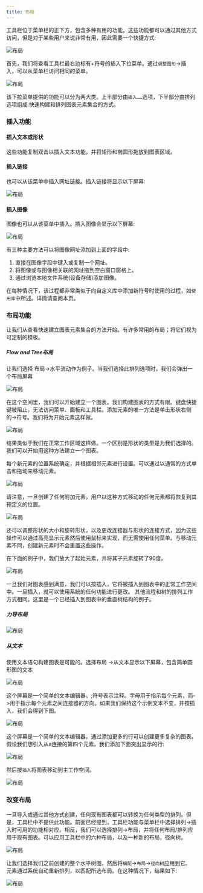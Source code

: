 ```yaml
---
title: 布局
---
```



工具栏位于菜单栏的正下方，包含多种有用的功能。这些功能都可以通过其他方式访问，但是对于某些用户来说非常有用，因此需要一个快捷方式:

![布局](/public/themes/freedgo/rang_draw.png '布局') 
 
首先，我们将查看工具栏最右边标有+符号的插入下拉菜单。通过`调整图形`->插入，可以从菜单栏访问相同的菜单。

![布局](/public/themes/freedgo/rang_draw1.png '布局') 
 
该下拉菜单提供的功能可以分为两大类。上半部分由`插入……`选项，下半部分由排列选项组成:快速构建和排列图表元素集合的方式。

<script async src="https://pagead2.googlesyndication.com/pagead/js/adsbygoogle.js"></script><ins class="adsbygoogle" style="display:block; text-align:center;" data-ad-layout="in-article" data-ad-format="fluid" data-ad-client="ca-pub-9055212255210230" data-ad-slot="7941459222"></ins> <script>(adsbygoogle = window.adsbygoogle || []).push({});</script>
###	插入功能

####	插入文本或形状

这些功能复制双击以插入文本功能，并将矩形和椭圆形拖放到图表区域。

####	插入链接

也可以从该菜单中插入网址链接。插入链接将显示以下屏幕:

![布局](/public/themes/freedgo/rang_draw2.png "布局") 
 
####	插入图像

图像也可以从该菜单中插入。插入图像会显示以下屏幕:

![布局](/public/themes/freedgo/rang_draw3.png "布局") 

有三种主要方法可以将图像网址添加到上面的字段中:

1. 直接在图像字段中键入或复制一个网址。
2. 将图像或与图像相关联的网址拖到空白窗口窗格上。
3. 通过浏览本地文件系统(设备存储)添加图像。 
 	
在每种情况下，该过程都非常类似于向自定义库中添加新符号时使用的过程，如`使用库`中所述。详情请查阅本页。

### 布局功能

让我们从查看快速建立图表元素集合的方法开始。有许多常用的布局；将它们视为可定制的模板。

##### Flow and Tree布局
让我们选择 布局->水平流动作为例子。当我们选择此排列选项时，我们会弹出一个布局屏幕

![布局](/public/themes/freedgo/rang_draw4.png "布局") 
 
在这个空间里，我们可以开始建立一个图表。我们构建图表的方式有限。键盘快捷键被阻止，无法访问菜单、面板和工具栏。添加元素的唯一方法是单击形状右侧的->符号。我们将为开始元素这样做。
 
![布局](/public/themes/freedgo/rang_draw5.png "布局") 
 
结果类似于我们在正常工作区域这样做。一个区别是形状的类型是为我们选择的。我们可以开始用这种方法建立一个图表。

 
每个新元素的位置系统确定，并根据相邻元素进行设置。可以通过以通常的方式单击和拖动来移动元素。
 
 ![布局](/public/themes/freedgo/rang_draw6.png "布局") 
 
请注意，一旦创建了任何附加元素，用户以这种方式移动的任何元素都将恢复到其预定义的位置。
 
![布局](/public/themes/freedgo/rang_draw7.png "布局") 

还可以调整形状的大小和旋转形状，以及更改连接器与形状的连接方式，因为这些操作可以通过高亮显示元素然后使用鼠标来实现，而无需使用任何菜单。与移动元素不同，创建新元素时不会重置这些操作。

在下面的例子中，我们放大了起始元素，并将其子元素旋转了90度。
 
 ![布局](/public/themes/freedgo/rang_draw8.png "布局") 
 
一旦我们对图表感到满意，我们可以按插入，它将被插入到图表中的正常工作空间中。一旦插入，就可以使用系统的任何功能进行更改。
其他流程和树的排列工作方式相同。这里是一个已经插入到图表中的垂直树结构的例子。
 
  
#####	力导布局

![布局](/public/themes/freedgo/rang_draw9.png "布局") 
 
##### 从文本

使用文本语句构建图表是可能的。选择布局 ->从文本显示以下屏幕，包含简单圆形图的文本
 
![布局](/public/themes/freedgo/rang_draw10.png "布局") 

这个屏幕是一个简单的文本编辑器。;符号表示注释。字母用于指示每个元素，而->用于指示每个元素之间连接器的方向。如果我们保持这个示例文本不变，并按插入，我们会得到下图。
 
![布局](/public/themes/freedgo/rang_draw11.png "布局") 

 
这个屏幕是一个简单的文本编辑器，通过添加更多的行可以创建更多复杂的图表。假设我们想引入从a连接的第四个元素。我们添加下面突出显示的行:
 
 ![布局](/public/themes/freedgo/rang_draw12.png "布局") 
 
然后按`插入`将图表移动到主工作空间。

 ![布局](/public/themes/freedgo/rang_draw13.png "布局") 

###	改变布局

一旦导入或通过其他方式创建，任何现有图表都可以转换为任何类型的排列。但是，工具栏中不提供此功能。前面已经提到，工具栏功能与菜单栏中选择排列->插入时可用的功能相对应。相反，我们可以选择排列->布局，并将任何布局/排列应用于现有图表。可以应用工具栏中的六种布局，以及一种新的布局，径向树。

![布局](/public/themes/freedgo/rang_draw14.png "布局") 
 
让我们选择我们之前创建的整个水平树图，然后将`编配`->`布局`->`径向树`应用到它。
元素通过系统自动重新排列，以匹配所选布局。在这种情况下，结果如下:

![布局](/public/themes/freedgo/rang_draw15.png "布局") 
   
